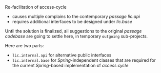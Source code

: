 Re-facilitation of access-cycle 
 - causes multiple complains to the contemporary *passage lic.api* 
 - requires additional interfaces to be designed under *lic.base*
  
Until the solution is finalized, 
all suggestions to the original *passage codebase*
 are going to settle here,  in temporary `outgoing` sub-projects. 
 
Here are two parts:

 - `lic.internal.api` for alternative public interfaces
 - `lic.internal.base` for *Spring*-independent classes that are required 
 for the current *Spring*-based implementation of *access cycle* 